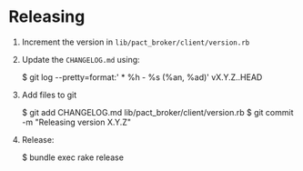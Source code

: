 # Releasing

1. Increment the version in `lib/pact_broker/client/version.rb`
2. Update the `CHANGELOG.md` using:

      $ git log --pretty=format:'  * %h - %s (%an, %ad)' vX.Y.Z..HEAD

3. Add files to git

      $ git add CHANGELOG.md lib/pact_broker/client/version.rb
      $ git commit -m "Releasing version X.Y.Z"

3. Release:

      $ bundle exec rake release
